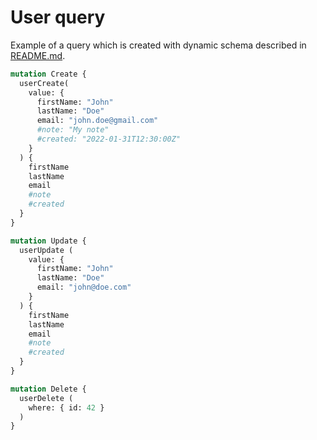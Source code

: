 # User query

Example of a query which is created with dynamic schema described in [README.md](./README.md).

```graphql
mutation Create {
  userCreate(
    value: {
      firstName: "John"
      lastName: "Doe"
      email: "john.doe@gmail.com"
      #note: "My note"
      #created: "2022-01-31T12:30:00Z"
  	}
  ) {
    firstName
    lastName
    email
    #note
    #created
  }
}

mutation Update {
  userUpdate (
    value: {
      firstName: "John"
      lastName: "Doe"
      email: "john@doe.com"
  	}
  ) {
    firstName
    lastName
    email
    #note
    #created
  }
}

mutation Delete {
  userDelete (
    where: { id: 42 }
  )
}
```
